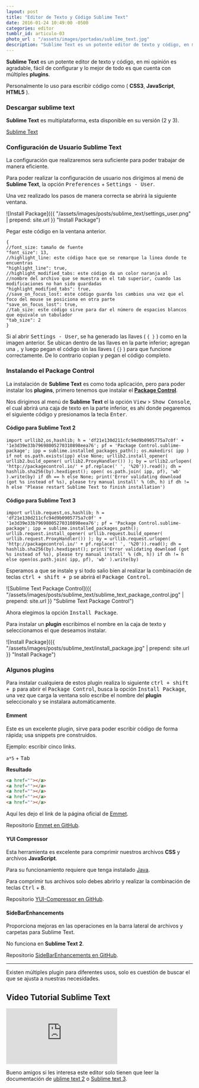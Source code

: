 ```yaml
---
layout: post
title: "Editor de Texto y Código Sublime Text"
date: 2016-01-24 10:49:00 -0500
categories: editor
tumblr_id: articulo-03
photo_url : "/assets/images/portadas/sublime_text.jpg"
description: "Sublime Text es un potente editor de texto y código, en mi opinión es agradable,  fácil de configurar y lo mejor de todo es que cuenta con múltiples plugins"
---
```


**Sublime Text** es un potente editor de texto y código, en mi opinión es agradable,  fácil de configurar y lo mejor de todo es que cuenta con múltiples **plugins**.

Personalmente lo uso para escribir código como ( **CSS3**, **JavaScript**, **HTML5** ).

### Descargar sublime text

**Sublime Text** es multiplataforma, esta disponible en su versión (2 y 3).

<a class="btn btn-link" href="http://www.sublimetext.com/" target="_blank" rel="nofollow">Sublime Text</a>

### Configuración de Usuario Sublime Text

 La configuración que realizaremos sera suficiente para poder trabajar de manera eficiente.

Para poder realizar la configuración de usuario nos dirigimos al menú de **Sublime Text**, la opción <kbd>Preferences</kbd> + <kbd>Settings&nbsp;-&nbsp;User</kbd>.

Una vez realizado los pasos de manera correcta se abrirá la siguiente ventana.

![Install Package]({{ "/assets/images/posts/sublime_text/settings_user.png" | prepend: site.url }} "Install Package")

Pegar este código en la ventana anterior.

```shell
{
//font_size: tamaño de fuente
"font_size": 13,
//highlight_line: este código hace que se remarque la linea donde te encuentras
"highlight_line": true,
//highlight_modified_tabs: este código da un color naranja al 
//nombre del archivo que se muestra en el tab superior, cuando las modificaciones no han sido guardadas
"highlight_modified_tabs": true,
//save_on_focus_lost: este código guarda los cambios una vez que el foco del mouse se posiciona en otra parte
"save_on_focus_lost": true,
//tab_size: este código sirve para dar el número de espacios blancos que equivale un tabulador
"tab_size": 2
}
```

Si al abrir <kbd>Settings&nbsp;-&nbsp;User</kbd>, se ha generado las llaves ( `{ }` ) como en la imagen anterior. Se ubican dentro de las llaves en la parte inferior; agregan una  `,` y luego pegan el código sin las llaves ( `{}` ) para que funcione correctamente. De lo contrario copian y pegan el código completo.

### Instalando el Package Control

La instalación de **Sublime Text** es como toda aplicación, pero para poder instalar los **plugins**, primero tenemos que instalar el [**Package Control**](https://packagecontrol.io/).

Nos dirigimos al menú de **Sublime Text** el la opción <kbd>View</kbd> > <kbd>Show Console</kbd>, el cual abrirá una caja de texto en la parte inferior, es ahí donde pegaremos el siguiente código y presionamos la tecla <kbd>Enter</kbd>.

#### Código para Sublime Text 2
```shell 
import urllib2,os,hashlib; h = 'df21e130d211cfc94d9b0905775a7c0f' + '1e3d39e33b79698005270310898eea76'; pf = 'Package Control.sublime-package'; ipp = sublime.installed_packages_path(); os.makedirs( ipp ) if not os.path.exists(ipp) else None; urllib2.install_opener( urllib2.build_opener( urllib2.ProxyHandler()) ); by = urllib2.urlopen( 'http://packagecontrol.io/' + pf.replace(' ', '%20')).read(); dh = hashlib.sha256(by).hexdigest(); open( os.path.join( ipp, pf), 'wb' ).write(by) if dh == h else None; print('Error validating download (got %s instead of %s), please try manual install' % (dh, h) if dh != h else 'Please restart Sublime Text to finish installation')
```

#### Código para Sublime Text 3

```shell
import urllib.request,os,hashlib; h = 'df21e130d211cfc94d9b0905775a7c0f' + '1e3d39e33b79698005270310898eea76'; pf = 'Package Control.sublime-package'; ipp = sublime.installed_packages_path(); urllib.request.install_opener( urllib.request.build_opener( urllib.request.ProxyHandler()) ); by = urllib.request.urlopen( 'http://packagecontrol.io/' + pf.replace(' ', '%20')).read(); dh = hashlib.sha256(by).hexdigest(); print('Error validating download (got %s instead of %s), please try manual install' % (dh, h)) if dh != h else open(os.path.join( ipp, pf), 'wb' ).write(by)
```

Esperamos a que se instale y si todo salio bien al realizar la combinación de teclas <kbd>ctrl + shift + p</kbd> se abrirá el <kbd>Package Control</kbd>.

![Sublime Text Package Control]({{ "/assets/images/posts/sublime_text/sublime_text_package_control.jpg" | prepend: site.url }} "Sublime Text Package Control")

Ahora elegimos la opción <kbd>Install Package</kbd>.

Para instalar un **plugin** escribimos el nombre en la caja de texto y seleccionamos el que deseamos instalar.

![Install Package]({{ "/assets/images/posts/sublime_text/install_package.jpg" | prepend: site.url }} "Install Package")

### Algunos plugins

Para instalar cualquiera de estos plugin realiza lo siguiente <kbd>ctrl + shift + p</kbd> para abrir el <kbd>Package Control</kbd>, busca la opción <kbd>Install Package</kbd>, una vez que carga la ventana solo escribe el nombre del **plugin** seleccionalo y se instalara automáticamente.

#### **Emment**
Este es un excelente plugin, sirve para poder escribir código de forma rápida; usa snippets pre construidos.

Ejemplo: escribir cinco links.

`a*5` + <kbd>Tab</kbd>

**Resultado**

```html
<a href=""></a>
<a href=""></a>
<a href=""></a>
<a href=""></a>
<a href=""></a>
```

Aquí les dejo el link de la página oficial de [Emmet](http://emmet.io/).

Repositorio <a class="link" href="https://github.com/emmetio/emmet" target="_blank" rel="nofollow">Emmet en GitHub</a>.

#### **YUI Compressor**

Esta herramienta es excelente para comprimir nuestros archivos **CSS** y archivos **JavaScript**.

Para su funcionamiento requiere que tenga instalado <a class="link" href="https://www.java.com/es/download/" target="_blank" rel="nofollow">Java</a>.

Para comprimir tus archivos solo debes abrirlo y realizar la combinación de teclas <kbd>Ctrl</kbd> + <kbd>B</kbd>.

Repositorio <a class="link" href="https://github.com/leon/YUI-Compressor" target="_blank" rel="nofollow">YUI-Compressor en GitHub</a>.


#### **SideBarEnhancements**

Proporciona mejoras en las operaciones en la barra lateral de archivos y carpetas para Sublime Text.

No funciona en **Sublime Text 2**.

Repositorio <a class="link" href="https://github.com/titoBouzout/SideBarEnhancements" target="_blank" rel="nofollow">SideBarEnhancements en GitHub</a>.

<hr class="separador_post">

<i class="fa fa-quote-left fa-3x fa-pull-left fa-border"></i>Existen múltiples plugin para diferentes usos, solo es cuestión de buscar el que se ajusta a nuestras necesidades.

## Video Tutorial Sublime Text

<iframe class="video-youtube" src="https://www.youtube.com/embed/wTDPi9vh7iU?rel=0&showinfo=1&controls=1" frameborder="0" allowfullscreen></iframe>

Bueno amigos si les interesa este editor solo tienen que leer la documentación de <a class="link" href="https://www.sublimetext.com/docs/2/" target="_blank" rel="nofollow">ublime text 2</a> o <a class="link" href="https://www.sublimetext.com/docs/3/" target="_blank" rel="nofollow">Sublime text 3</a>.
